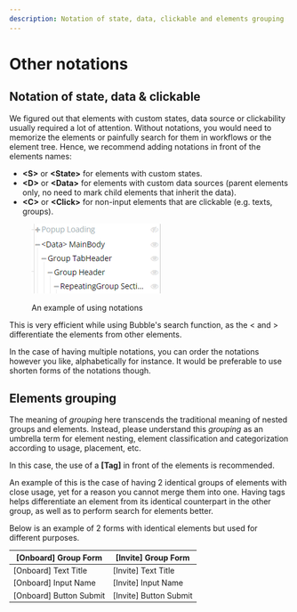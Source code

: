 ```yaml
---
description: Notation of state, data, clickable and elements grouping
---
```


# Other notations

## Notation of state, data & clickable

We figured out that elements with custom states, data source or clickability usually required a lot of attention. Without notations, you would need to memorize the elements or painfully search for them in workflows or the element tree. Hence, we recommend adding notations in front of the elements names:

* **\<S>** or **\<State>** for elements with custom states.
* **\<D>** or **\<Data>** for elements with custom data sources (parent elements only, no need to mark child elements that inherit the data).
* **\<C>** or **\<Click>** for non-input elements that are clickable (e.g. texts, groups).

<figure><img src="../../.gitbook/assets/image (3).png" alt=""><figcaption><p>An example of using notations</p></figcaption></figure>

This is very efficient while using Bubble's search function, as the < and > differentiate the elements from other elements.

In the case of having multiple notations, you can order the notations however you like, alphabetically for instance. It would be preferable to use shorten forms of the notations though.

## Elements grouping&#x20;

The meaning of _grouping_ here transcends the traditional meaning of nested groups and elements. Instead, please understand this _grouping_ as an umbrella term for element nesting, element classification and categorization according to usage, placement, etc.

In this case, the use of a **\[Tag]** in front of the elements is recommended.&#x20;

An example of this is the case of having 2 identical groups of elements with close usage, yet for a reason you cannot merge them into one. Having tags helps differentiate an element from its identical counterpart in the other group, as well as to perform search for elements better.

Below is an example of 2 forms with identical elements but used for different purposes.

| \[Onboard] Group Form    | \[Invite] Group Form    |
| ------------------------ | ----------------------- |
| \[Onboard] Text Title    | \[Invite] Text Title    |
| \[Onboard] Input Name    | \[Invite] Input Name    |
| \[Onboard] Button Submit | \[Invite] Button Submit |

